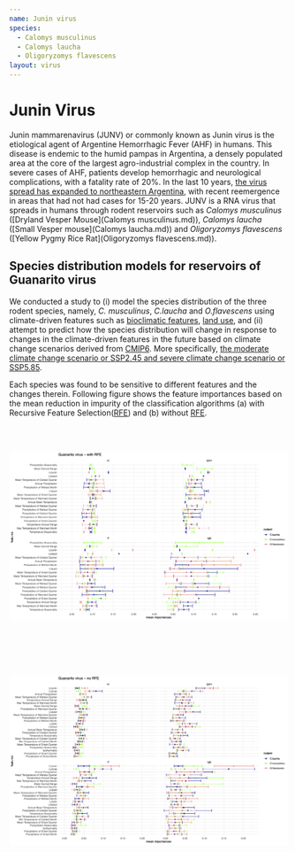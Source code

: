 ```yaml
---
name: Junin virus
species:
  - Calomys musculinus
  - Calomys laucha
  - Oligoryzomys flavescens
layout: virus
---
```


# Junin Virus

Junin mammarenavirus (JUNV) or commonly known as Junin virus is the etiological agent of Argentine Hemorrhagic Fever (AHF) in humans. This disease is endemic to the humid pampas in Argentina, a densely populated area at the core of the largest agro-industrial complex in the country. In severe cases of AHF, patients develop hemorrhagic and neurological complications, with a fatality rate of 20%. In the last 10 years, [the virus spread has expanded to northeastern Argentina](https://www.biorxiv.org/content/10.1101/2024.06.24.600371v1), with recent reemergence in areas that had not had cases for 15-20 years. JUNV is a RNA virus that spreads in humans through rodent reservoirs such as _Calomys musculinus_ ([Dryland Vesper Mouse](Calomys musculinus.md)), _Calomys laucha_ ([Small Vesper mouse](Calomys laucha.md)) and _Oligoryzomys flavescens_ ([Yellow Pygmy Rice Rat](Oligoryzomys flavescens.md)).

## Species distribution models for reservoirs of Guanarito virus

We conducted a study to (i) model the species distribution of the three rodent species, namely, _C. musculinus_, _C.laucha_ and _O.flavescens_ using climate-driven features such as [bioclimatic features](https://www.worldclim.org/data/bioclim.html), [land use](https://lcluc.umd.edu/), and (ii) attempt to predict how the species distribution will change in response to changes in the climate-driven features in the future based on climate change scenarios derived from [CMIP6](https://www.carbonbrief.org/cmip6-the-next-generation-of-climate-models-explained/#:~:text=model%20sensitivity%20values.-,Future%20warming%20in%20CMIP6,-The%20limited%20number). More specifically, [the moderate climate change scenario or SSP2.45 and severe climate change scenario or SSP5.85](https://www.carbonbrief.org/explainer-the-high-emissions-rcp8-5-global-warming-scenario/#:~:text=The%20new%20SSP%20scenarios).

Each species was found to be sensitive to different features and the changes therein. Following figure shows the feature importances based on the mean reduction in impurity of the classification algorithms (a) with Recursive Feature Selection([RFE](https://scikit-learn.org/dev/modules/generated/sklearn.feature_selection.RFE.html)) and (b) without [RFE](https://scikit-learn.org/dev/modules/generated/sklearn.feature_selection.RFE.html).

<br><br>

![Fig a. Feature importances for four classification algorithms respectively with RFE](images/RFE_junin.png)

<br><br><br><br>

![Fig b. Feature importances for four classification algorithms respectively without RFE](images/noRFE_junin.png)

<br><br>
